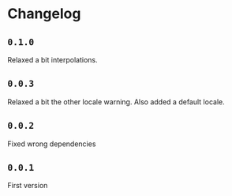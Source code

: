 # Changelog

## `0.1.0`

Relaxed a bit interpolations.

## `0.0.3`

Relaxed a bit the other locale warning.
Also added a default locale.

## `0.0.2`

Fixed wrong dependencies

## `0.0.1`

First version
